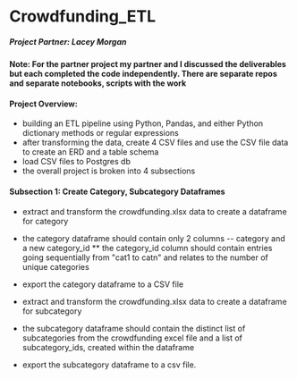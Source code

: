 # Crowdfunding_ETL

##### Project Partner: Lacey Morgan
#### Note: For the partner project my partner and I discussed the deliverables but each completed the code independently. There are separate repos and separate notebooks, scripts with the work

#### Project Overview:
* building an ETL pipeline using Python, Pandas, and either Python dictionary methods or regular expressions 
* after transforming the data, create 4 CSV files and use the CSV file data to create an ERD and a table schema
* load CSV files to Postgres db
* the overall project is broken into 4 subsections

#### Subsection 1: Create Category, Subcategory Dataframes
* extract and transform the crowdfunding.xlsx data to create a dataframe for category
* the category dataframe should contain only 2 columns -- category and a new category_id
** the category_id column should contain entries going sequentially from "cat1 to catn" and relates to the number of unique categories
* export the category dataframe to a CSV file

* extract and transform the crowdfunding.xlsx data to create a dataframe for subcategory
* the subcategory dataframe should contain the distinct list of subcategories from the crowdfunding excel file and a list of subcategory_ids, created within the dataframe
* export the subcategory dataframe to a csv file.